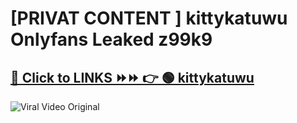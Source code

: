 
 # [PRIVAT CONTENT ] kittykatuwu Onlyfans Leaked z99k9

## <h2><a href="https://clipsfans.com/kittykatuwu&ref=git">🔗 Click to LINKS ⏩⏩ 👉 🟢 kittykatuwu </a></h2>

<a href="https://clipsfans.com/kittykatuwu&ref=git" rel="nofollow" data-target="animated-image.originalLink"><img src="https://i.ibb.co.com/xMMVF88/686577567.gif" alt="Viral Video Original" style="max-width: 100%; display: inline-block;" data-target="animated-image.originalImage"></a>

